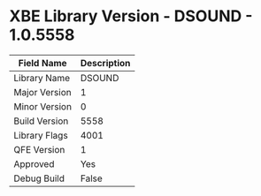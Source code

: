 # XBE Library Version - DSOUND - 1.0.5558

| Field Name | Description |
|---|---|
| Library Name | DSOUND |
| Major Version | 1 |
| Minor Version | 0 |
| Build Version | 5558 |
| Library Flags | 4001 |
| QFE Version | 1 |
| Approved | Yes |
| Debug Build | False |
